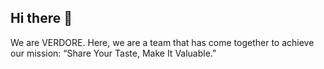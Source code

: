 ## Hi there 👋

We are VERDORE. Here, we are a team that has come together to achieve our mission: “Share Your Taste, Make It Valuable.”
